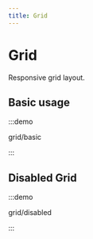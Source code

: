 ```yaml
---
title: Grid
---
```


# Grid

Responsive grid layout.

## Basic usage

:::demo

grid/basic

:::

## Disabled Grid

:::demo

grid/disabled

:::
